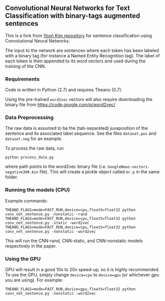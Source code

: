 ## Convolutional Neural Networks for Text Classification with binary-tags augmented sentences
This is a fork from [Yoon Kim repository](https://github.com/yoonkim/CNN_sentence) for sentence classification using Convolutional Neural Networks.

The input to the network are sentences where each token has been labeled with a binary tag (for instance a Named Entity Recognition tag).
The label of each token is then appended to its word vectors and used during the training of the CNN.

### Requirements
Code is written in Python (2.7) and requires Theano (0.7).

Using the pre-trained `word2vec` vectors will also require downloading the binary file from
https://code.google.com/p/word2vec/


### Data Preprocessing
The raw data is assumed to be the (tab-separated) juxaposition of the sentence and its associated label sequence. See the files `dataset.pos` and `dataset.neg` for an example.

To process the raw data, run

```
python process_data.py
```

where path points to the word2vec binary file (i.e. `GoogleNews-vectors-negative300.bin` file). 
This will create a pickle object called `mr.p` in the same folder.


### Running the models (CPU)
Example commands:

```
THEANO_FLAGS=mode=FAST_RUN,device=cpu,floatX=float32 python conv_net_sentence.py -nonstatic -rand
THEANO_FLAGS=mode=FAST_RUN,device=cpu,floatX=float32 python conv_net_sentence.py -static -word2vec
THEANO_FLAGS=mode=FAST_RUN,device=cpu,floatX=float32 python conv_net_sentence.py -nonstatic -word2vec
```

This will run the CNN-rand, CNN-static, and CNN-nonstatic models respectively in the paper.

### Using the GPU
GPU will result in a good 10x to 20x speed-up, so it is highly recommended. 
To use the GPU, simply change `device=cpu` to `device=gpu` (or whichever gpu you are using).
For example:
```
THEANO_FLAGS=mode=FAST_RUN,device=gpu,floatX=float32 python conv_net_sentence.py -nonstatic -word2vec
```

